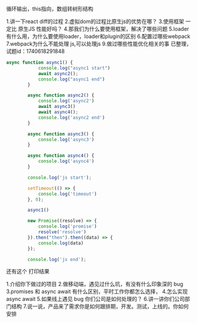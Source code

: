 循环输出，this指向，数组转树形结构

1.讲一下react diff的过程
2.虚拟dom的过程比原生js的优势在哪？
3.使用框架 一定比 原生JS 性能好吗？
4.那我们为什么要使用框架，解决了哪些问题
5.loader有什么用，为什么要使用loader，loader和plugin的区别
6.配置过哪些webpack
7.webpack为什么不能处理 js,可以处理js
9.做过哪些性能优化相关的事
已整理，试题id：1740618291848





```js
async function async1() {
            console.log("async1 start")
            await async2();
            console.log("async1 end")
        }

        async function async2() {
            console.log('async2')
            await async3()
            await async4();
            console.log('async2 end')
        }

        async function async3() {
            console.log('async3')
        }

        async function async4() {
            console.log('async4')
        }

        console.log('js start');

        setTimeout(() => {
            console.log('timeout')
        }, 0);

        async1()

        new Promise((resolve) => {
            console.log('promise')
            resolve('resolve')
        }).then("then").then((data) => {
            console.log(data)
        });

        console.log('js end');
```
还有这个 打印结果


1.介绍你下做过的项目
2.做移动端，遇见过什么坑，有没有什么印象深的 bug 
3.promises 和 async await 有什么区别，平时工作你都怎么选择，
4.怎么实现 async await
5.如果线上遇见 bug 你们公司是如何处理的？
6.讲一讲你们公司部门结构
7.说一说，产品来了需求你是如何跟排期，开发。测试，上线的。你如何安排